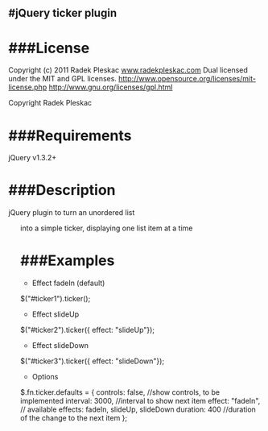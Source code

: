 #jQuery ticker plugin
--------------------

###License
=======
Copyright (c) 2011 Radek Pleskac www.radekpleskac.com
Dual licensed under the MIT and GPL licenses.
http://www.opensource.org/licenses/mit-license.php
http://www.gnu.org/licenses/gpl.html

Copyright Radek Pleskac

###Requirements
============
jQuery v1.3.2+

###Description
===========
jQuery plugin to turn an unordered list <ul> into a simple ticker, displaying one list item at a time

###Examples
========

- Effect fadeIn (default)

$("#ticker1").ticker();

- Effect slideUp

$("#ticker2").ticker({ effect: "slideUp"});

- Effect slideDown

$("#ticker3").ticker({ effect: "slideDown"});

- Options

$.fn.ticker.defaults =  {
	controls: false, //show controls, to be implemented
	interval: 3000, //interval to show next item
	effect: "fadeIn", // available effects: fadeIn, slideUp, slideDown
	duration: 400 //duration of the change to the next item
};